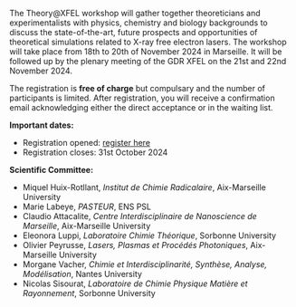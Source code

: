 
<html>

<style type="text/css">
.page-header {
  color: white;
  text-align: center;
  background-color: white;
  background-image: url("./images/FELheader.png");
  background-repeat: no-repeat;
  background-size: cover;
  margin: 0 auto;

}
</style>
<body>
<p>The Theory@XFEL workshop will gather together theoreticians and experimentalists with physics, chemistry and biology backgrounds to discuss the state-of-the-art, future prospects and opportunities of theoretical simulations related to X-ray free electron lasers. The workshop will take place from 18th to 20th of November 2024 in Marseille. It will be followed up by the plenary meeting of the GDR XFEL on the 21st and 22nd November 2024.</p>
<p>The registration is <b>free of charge</b> but compulsary and the number of participants is limited. After registration, you will receive a confirmation email acknowledging either the direct acceptance or in the waiting list.</p>
<b>Important dates:</b> 
<ul>
  <li> Registration opened: <a href="http://xyrayfel.github.io/register.html">register here</a> </li>
  <li> Registration closes: 31st October 2024 </li>
</ul>
  
<b>Scientific Committee:</b> 
<ul>
  <li> Miquel Huix-Rotllant, <i>Institut de Chimie Radicalaire</i>, Aix-Marseille University </li>
  <li> Marie Labeye, <i>PASTEUR</i>, ENS PSL </li>
  <li> Claudio Attacalite, <i>Centre Interdisciplinaire de Nanoscience de Marseille</i>, Aix-Marseille University </li>
  <li> Eleonora Luppi, <i>Laboratoire Chimie Théorique</i>, Sorbonne University </li>
  <li> Olivier Peyrusse, <i>Lasers, Plasmas et Procédés Photoniques</i>, Aix-Marseille University </li>
  <li> Morgane Vacher, <i>Chimie et Interdisciplinarité, Synthèse, Analyse, Modélisation</i>, Nantes University </li>
  <li> Nicolas Sisourat, <i>Laboratoire de Chimie Physique Matière et Rayonnement</i>, Sorbonne University </li>
</ul>
</body>
</html>
